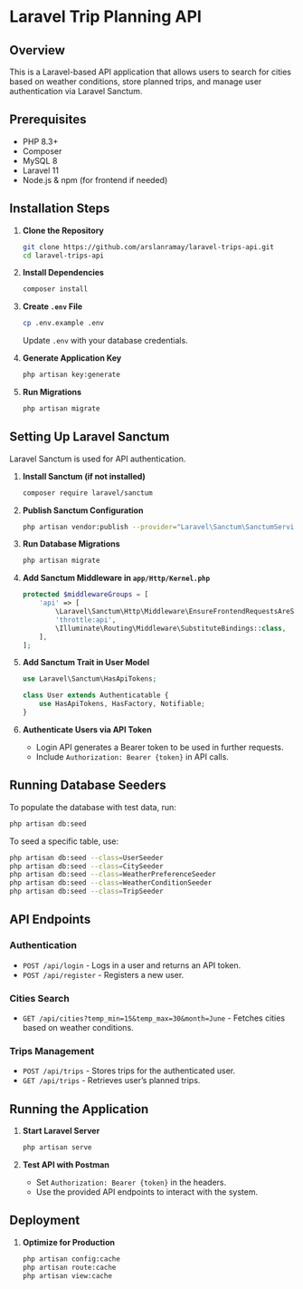 # Laravel Trip Planning API

## Overview
This is a Laravel-based API application that allows users to search for cities based on weather conditions, store planned trips, and manage user authentication via Laravel Sanctum.

## Prerequisites
- PHP 8.3+
- Composer
- MySQL 8
- Laravel 11
- Node.js & npm (for frontend if needed)

## Installation Steps
1. **Clone the Repository**
   ```sh
   git clone https://github.com/arslanramay/laravel-trips-api.git
   cd laravel-trips-api
   ```

2. **Install Dependencies**
   ```sh
   composer install
   ```

3. **Create `.env` File**
   ```sh
   cp .env.example .env
   ```
   Update `.env` with your database credentials.

4. **Generate Application Key**
   ```sh
   php artisan key:generate
   ```

5. **Run Migrations**
   ```sh
   php artisan migrate
   ```

## Setting Up Laravel Sanctum
Laravel Sanctum is used for API authentication.

1. **Install Sanctum (if not installed)**
   ```sh
   composer require laravel/sanctum
   ```

2. **Publish Sanctum Configuration**
   ```sh
   php artisan vendor:publish --provider="Laravel\Sanctum\SanctumServiceProvider"
   ```

3. **Run Database Migrations**
   ```sh
   php artisan migrate
   ```

4. **Add Sanctum Middleware in `app/Http/Kernel.php`**
   ```php
   protected $middlewareGroups = [
       'api' => [
           \Laravel\Sanctum\Http\Middleware\EnsureFrontendRequestsAreStateful::class,
           'throttle:api',
           \Illuminate\Routing\Middleware\SubstituteBindings::class,
       ],
   ];
   ```

5. **Add Sanctum Trait in User Model**
   ```php
   use Laravel\Sanctum\HasApiTokens;

   class User extends Authenticatable {
       use HasApiTokens, HasFactory, Notifiable;
   }
   ```

6. **Authenticate Users via API Token**
    - Login API generates a Bearer token to be used in further requests.
    - Include `Authorization: Bearer {token}` in API calls.

## Running Database Seeders
To populate the database with test data, run:

```sh
php artisan db:seed
```

To seed a specific table, use:

```sh
php artisan db:seed --class=UserSeeder
php artisan db:seed --class=CitySeeder
php artisan db:seed --class=WeatherPreferenceSeeder
php artisan db:seed --class=WeatherConditionSeeder
php artisan db:seed --class=TripSeeder
```

## API Endpoints
### **Authentication**
- `POST /api/login` - Logs in a user and returns an API token.
- `POST /api/register` - Registers a new user.

### **Cities Search**
- `GET /api/cities?temp_min=15&temp_max=30&month=June` - Fetches cities based on weather conditions.

### **Trips Management**
- `POST /api/trips` - Stores trips for the authenticated user.
- `GET /api/trips` - Retrieves user’s planned trips.

## Running the Application
1. **Start Laravel Server**
   ```sh
   php artisan serve
   ```

2. **Test API with Postman**
    - Set `Authorization: Bearer {token}` in the headers.
    - Use the provided API endpoints to interact with the system.

## Deployment
1. **Optimize for Production**
   ```sh
   php artisan config:cache
   php artisan route:cache
   php artisan view:cache
   ```

[//]: # (2. **Set Up Supervisor for Queue Processing &#40;Optional&#41;**)
[//]: # (3. **Deploy on AWS, DigitalOcean, or a Laravel-ready hosting provider.**)

